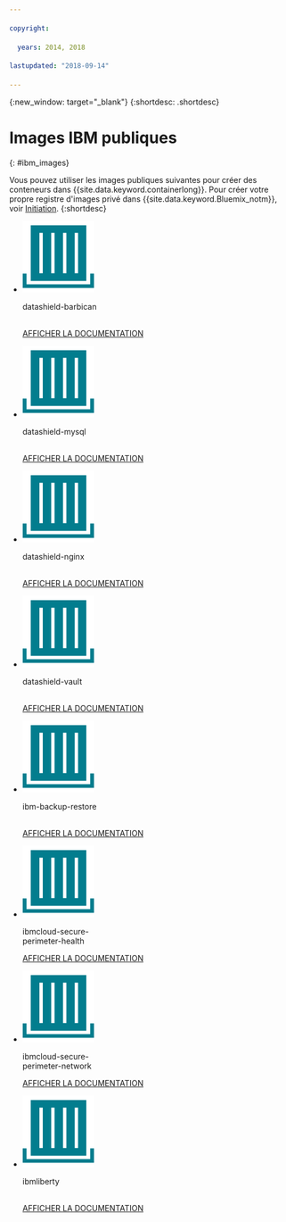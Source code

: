 ```yaml
---

copyright:

  years: 2014, 2018

lastupdated: "2018-09-14"

---
```


{:new_window: target="_blank"}
{:shortdesc: .shortdesc}

# Images IBM publiques
{: #ibm_images}

Vous pouvez utiliser les images publiques suivantes pour créer des conteneurs dans {{site.data.keyword.containerlong}}. Pour créer votre propre registre d'images privé dans {{site.data.keyword.Bluemix_notm}}, voir [Initiation](/docs/services/Registry/index.html).
{:shortdesc}


<ul class="runtimeIconList">
  
<li>
<p class="runtimeIcon"><img src="images/container-image_ibm.svg" alt="Pour en savoir plus sur l'image datashield-barbican, consultez la documentation."></p>
<p class="runtimeTitle">datashield-barbican<br /> <br /></p>
<p class="runtimeLink"><a format="html" href="/docs/services/RegistryImages/datashield-barbican/index.html" scope="peer" title="Pour en savoir plus sur l'image datashield-barbican, consultez la documentation.">AFFICHER LA DOCUMENTATION</a></p>
</li>

<li>
<p class="runtimeIcon"><img src="images/container-image_ibm.svg" alt="Pour en savoir plus sur l'image datashield-mysql, consultez la documentation."></p>
<p class="runtimeTitle">datashield-mysql<br /> <br /></p>
<p class="runtimeLink"><a format="html" href="/docs/services/RegistryImages/datashield-mysql/index.html" scope="peer" title="Pour en savoir plus sur l'image datashield-mysql, consultez la documentation.">AFFICHER LA DOCUMENTATION</a></p>
</li>

<li>
<p class="runtimeIcon"><img src="images/container-image_ibm.svg" alt="Pour en savoir plus sur l'image datashield-nginx, consultez la documentation."></p>
<p class="runtimeTitle">datashield-nginx<br /> <br /></p>
<p class="runtimeLink"><a format="html" href="/docs/services/RegistryImages/datashield-nginx/index.html" scope="peer" title="Pour en savoir plus sur l'image datashield-nginx, consultez la documentation.">AFFICHER LA DOCUMENTATION</a></p>
</li>

<li>
<p class="runtimeIcon"><img src="images/container-image_ibm.svg" alt="Pour en savoir plus sur l'image datashield-vault, consultez la documentation."></p>
<p class="runtimeTitle">datashield-vault<br /> <br /></p>
<p class="runtimeLink"><a format="html" href="/docs/services/RegistryImages/datashield-vault/index.html" scope="peer" title="Pour en savoir plus sur l'image datashield-vault, consultez la documentation.">AFFICHER LA DOCUMENTATION</a></p>
</li>

<li>
<p class="runtimeIcon"><img src="images/container-image_ibm.svg" alt="Pour en savoir plus sur l'image ibm-backup-restore, consultez la documentation."></p>
<p class="runtimeTitle">ibm-backup-restore<br /> <br /></p>
<p class="runtimeLink"><a format="html" href="/docs/services/RegistryImages/ibm-backup-restore/index.html" scope="peer" title="Pour en savoir plus sur l'image ibm-backup-restore, consultez la documentation.">AFFICHER LA DOCUMENTATION</a></p>
</li>
  
<li>
<p class="runtimeIcon"><img src="images/container-image_ibm.svg" alt="Vous pouvez utiliser l'image ibmcloud-secure-perimeter-health pour analyser et générer un rapport sur les chemins vulnérables au sein des réseaux d'infrastructure IBM Cloud."></p>
<p class="runtimeTitle">ibmcloud-secure-<br />perimeter-health</p>
<p class="runtimeLink"><a format="html"
href="/docs/services/RegistryImages/ibmcloud-secure-perimeter-health/index.html" scope="peer"
 title="Vous pouvez utiliser l'image ibmcloud-secure-perimeter-health pour analyser et faire un rapport sur les chemins exposés au sein des réseaux d'infrastructure IBM Cloud.">AFFICHER LA DOCUMENTATION</a></p>
</li>

<li>
<p class="runtimeIcon"><img src="images/container-image_ibm.svg" alt="Vous pouvez utiliser l'image ibmcloud-secure-perimeter-network pour appliquer la configuration Vyatta pour un segment de périmètre sécurisé (Secure Perimeter Segment)."></p>
<p class="runtimeTitle">ibmcloud-secure-<br />perimeter-network</p>
<p class="runtimeLink"><a format="html"
href="/docs/services/RegistryImages/ibmcloud-secure-perimeter-network/index.html" scope="peer"
 title="Vous pouvez utiliser l'image ibmcloud-secure-perimeter-network pour appliquer la configuration Vyatta pour un segment de périmètre sécurisé (Secure Perimeter Segment).">AFFICHER LA DOCUMENTATION</a></p>
</li>

<li>
<p class="runtimeIcon"><img src="images/container-image_ibm.svg" alt="Vous pouvez utiliser les images ibmliberty comme parent pour créer votre propre image et déployer vos propres applications WAR, EAR ouOSGi basées sur Java dans un conteneur IBM WebSphere Application Server Liberty."></p>
<p class="runtimeTitle">ibmliberty<br /> <br /></p>
<p class="runtimeLink"><a format="html" href="/docs/services/RegistryImages/ibmliberty/index.html" scope="peer" title="Vous pouvez utiliser les images ibmliberty comme parent pour créer votre propre image et déployer vos propres applications WAR, EAR ou OSGi basées sur Java dans un conteneur IBM WebSphere Application Server Liberty.">AFFICHER LA DOCUMENTATION</a></p>
</li>

</ul>
